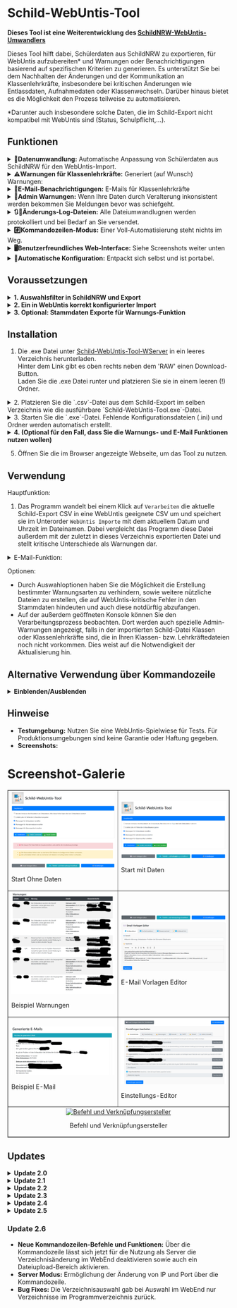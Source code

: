 # Schild-WebUntis-Tool
**Dieses Tool ist eine Weiterentwicklung des [SchildNRW-WebUntis-Umwandlers](https://github.com/CmoneBK/SchildNRW-WebUntis-Umwandler/tree/master)**

Dieses Tool hilft dabei, Schülerdaten aus SchildNRW zu exportieren, für WebUntis aufzubereiten* und Warnungen oder Benachrichtigungen basierend auf spezifischen Kriterien zu generieren. Es unterstützt Sie bei dem Nachhalten der Änderungen und der Kommunikation an Klassenlehrkräfte, insbesondere bei kritischen Änderungen wie Entlassdaten, Aufnahmedaten oder Klassenwechseln. Darüber hinaus bietet es die Möglichkeit den Prozess teilweise zu automatisieren.

*Darunter auch insbesondere solche Daten, die im Schild-Export nicht kompatibel mit WebUntis sind (Status, Schulpflicht,...).

## Funktionen
      
<details><summary><b>🔄Datenumwandlung:</b> Automatische Anpassung von Schülerdaten aus SchildNRW für den WebUntis-Import.</summary>Daten wie Schulpflicht müssen boolsch (Nein->Ja,Ja->Nein) umgekehrt werden damit sie passen. Beim Status wird bei Schild eine 2, 7, 8 ausgegeben, was in WebUntis auch boolschen Werten (Aktiv, Inaktiv, Inaktiv) enspricht. Solche Umwandlungen können grade bei größeren Schulen und täglichem Import mühsam sein. Jetzt nicht mehr.</details>
<details><summary><b>⚠️Warnungen für Klassenlehrkräfte:</b> Generiert (auf Wunsch) Warnungen:</summary>
Menschen machen Fehler und Prozesse sind nicht immer perfekt. So kann es in Schild zu ungünstigen Eingaben kommen die aber noch ungünstigere Konsequenzen haben. Hier werden Warnungen erstellt:
      
  - für Entlassdaten, die in die Zukunft verschoben werden und zu einem nicht dokumentierten Zeitraum führen.
  - für Aufnahmedaten, die in die Vergangenheit verschoben werden und Dokumentationslücken verursachen.
  - für Klassenwechsel, die eine manuelle Nachbearbeitung in WebUntis erfordern.
    </details>
<details><summary><b>📩E-Mail-Benachrichtigungen:</b> E-Mails für Klassenlehrkräfte</summary>Automatisches Generieren und Versenden von (anpassbaren) E-Mails an Klassenlehrkräfte mit detaillierten Informationen zu den Warnungen.</details>
<details><summary><b>📢Admin Warnungen:</b> Wenn Ihre Daten durch Veralterung inkonsistent werden bekommen Sie Meldungen bevor was schiefgeht.</summary>Der Nutzer erhält per Konsole (optional Mail) Meldungen, wenn in den Schild-Daten (plötzlich) Klassen oder Klassenlehrkräfte vorkommen die in den bereitgestellten Klassen- und Lehrkräftedaten noch fehlen.</details>
<details><summary><b>🔃📜Änderungs-Log-Dateien:</b> Alle Dateiumwandlugnen werden protokolliert und bei Bedarf an Sie versendet.</summary>Nach jeder Datenumwandlung wird die aktuelle Import-Datei mit der zuvor erstellten Import-Datei vergleichen und die Unterschiede in Änderungs-Log Dateien festgehalten. Bei Angabe einer E-Mail Adresse ist auch ein Versand an diese möglich.</details>
<details><summary><b>#️⃣Kommandozeilen-Modus:</b> Einer Voll-Automatisierung steht nichts im Weg.</summary>Auf Wunsch kann die gesammte Funktion zur besseren Automatisierung auch per Kommandozeile ausgeführt werden. Dabei gibt es auch nützliche Zusatzfunktionen wie den Log-Versand per E-mail.</details>
<details><summary><b>🖥️Benutzerfreundliches Web-Interface:</b> Siehe Screenshots weiter unten</summary>Auswahl von zu geneirenden Warnungen, Generieren von Berichten, Senden von E-Mails und Editieren der E-Mail Vorlagen sowie Ändern aller Einstellungen und Verzeichnisse direkt über den Browser.</details>
<details><summary><b>🤖Automatische Konfiguration:</b> Entpackt sich selbst und ist portabel.</summary>Erstellt die benötigten Ordner und .ini-Dateien bei der ersten Ausführung, falls diese fehlen.</details>
</details>

## Voraussetzungen
<details>
<summary><b>1. Auswahlsfilter in SchildNRW und Export</b></summary>

- **Filtereinstellungen:**
  - Unten bei Laufbahninfo: `Schuljahr das aktuelle Schuljahr` auswählen
  - Oben rechts bei Status: `Aktiv`, `Abschluss` und `Abgänger` anwählen
  - Sie sollten diesen Filter speichern, damit Sie ihn später über "Auswahl - Vorhandene Filter laden" wieder verwenden können.
- **Ein Export aus SchildNRW als Text/Excel Export, jedoch unbedingt mit der manuell eingegebenen Dateiendung .csv.**
  - Als Seperator ist ";" zu wählen.
  - Erforderliche Daten (idealerweise auch in dieser Reihenfolge): Interne ID-Nummer, Nachname, Vorname, Klasse, Klassenlehrer, Geburtsdatum, Geschlecht, vorrauss. Abschluss, Aufnahmedatum, Entlassdatum, Volljährig, Schulpflicht erfüllt, Status
  - Optionale Daten: E-mail (privat), Telefon-Nr., Fax-Nr., Straße, Postleitzahl, Ortsname

**Hinweise:** Dies wird nicht funktionieren, wenn Sie die Datei als Excel-Datei exportieren und diese als .csv abspeichern. Ergänzen Sie stattdessen manuell die Endung .csv nachdem Sie als Exporttyp die Textdatei ausgewählt haben. Speichern Sie sich diese Exporteinstellung als Vorlage ab, um sie später schneller wieder verwenden zu können.

[Beispiel-Schild-Export](/Beispiel-Dateien/SchildExport.csv)

</details>
<details>
<summary><b>2. Ein in WebUntis korrekt konfigurierter Import</b></summary>

- Als Zeichensatz ist UTF-8 zu wählen.

  <img src="/Beispiel-Dateien/WebUntis%20Importeinstellungen.png" alt="Korrekt konfigurierter WebUntis Import" width="400" />

</details>
<details>
<summary><b>3. Optional: Stammdaten Exporte für Warnungs-Funktion</b></summary>

Falls die Warnungs-Funktion genutzt werden soll (z. B. E-Mail-Benachrichtigungen an Klassenleitungen), benötigen Sie:

- **Stammdaten-Export der Lehrkräfte:**  
  - In WebUntis unter `Stammdaten -> Lehrkräfte`.  
  - Scrollen Sie nach unten zur Seite, um `Berichte` anzuklicken und wählen Sie den CSV-Bericht bei "Lehrkräfte".  
  - **Wichtiger Hinweis:** Das Feld für die E-Mail-Adressen muss mit den Dienst-E-Mail-Adressen der Kollegen gefüllt sein, damit es nachher funktioniert.
  - [Beispiel-Lehrkräfte-Export](/Beispiel-Dateien/Teacher_20241006_1140%202.csv)

- **Stammdaten-Export der Klassen:**  
  - In WebUntis unter `Stammdaten -> Klassen`.  
  - Kopieren Sie die Tabelle in eine Excel-Datei mit folgenden Spalten in genau dieser Reihenfolge (nichts umbenennen):
    - `Auswahl`, `[eine Leere Spalte]`, `Klasse`, `Langname`, `Alias`, `Jahrgangsstufe`, `Text`, `Klassenlehrkraft`, `Klassenlehrkraft`, `Abteilung`, `Von`, `Bis`.
  
  Dies ist darauf ausgelegt, dass Sie die Tabelle aus WebUntis einfach dort reinkopieren können und nichts mehr ändern müssen.
  - Exportieren Sie diese Excel-Datei mit Excel anschließend als `.csv`.
  - [Beispiel-Klassen-Export](/Beispiel-Dateien/Klassen.csv)

**Hinweise:**  
Die generierten CSV-Dateien sollten im Ordner für Klassen- und Lehrerdaten gespeichert werden, die Sie durch die Installation des Programms angelegt und ggf. durch Sie angepasst wurden.
Wenn Sie das Verzeichnis so belassen habne wie sie waren, können Sie die Dateien jetzt schon in die generierten Ordner ablegen. Manche Schulen werden hierfür jedoch einen Ordner auf einem sicheren Netzlaufwerk bevorzugen.  

- **SMTP-Login-Daten Ihres E-Mail Anbieters:**
  Diese sollten Sie haben und bereithalten. Erstellen Sie am besten einen separaten E-Mail Account speziell zum Versand der hier generierten E-Mails. Weiteres unter 'Installation'.

</details>


## Installation
1. Die .exe Datei unter [Schild-WebUntis-Tool-WServer](https://github.com/CmoneBK/Schild-WebUntis-Tool/blob/master/Schild_WebUntis_Tool/dist/Schild-WebUntis-Tool-WServer.exe) in ein leeres Verzeichnis herunterladen.</br>
   Hinter dem Link gibt es oben rechts neben dem 'RAW' einen Download-Button. </br>Laden Sie die .exe Datei runter und platzieren Sie sie in einem leeren (!) Ordner.
<details><summary>2. Platzieren Sie die `.csv`-Datei aus dem Schild-Export im selben Verzeichnis wie die ausführbare `Schild-WebUntis-Tool.exe`-Datei.</summary> 
Diese Datei sollte immer durch neue Exporte überschrieben werden, was am leichtesten gelingt, indem man die Schild Export Vorlage entsprechend speichert.</details>
<details><summary>3. Starten Sie die `.exe`-Datei. Fehlende Konfigurationsdateien (.ini) und Ordner werden automatisch erstellt.</summary>
Dazu zählen das die settings.ini, die email_settings.ini, sowie Verzeichnisse für Klassendaten, das Lehrerdaten, Logs, ExcelExporte (auch Logs) und die WebUntis-Importe.</details>      
<details>
<summary><b>4. (Optional für den Fall, dass Sie die Warnungs- und E-Mail Funktionen nutzen wollen)</b></summary>
<br>
  
Passen Sie im Browser Ihre Standard-Einstellungen im Bereich `⚙️ Einstellungen` an Ihre Umgebung an:

- Wählen Sie ein Wunsch-Verzeichnis für die Klassendaten 🏫. Sie werden zur Identifkation der Klassenlehrkräfte genutzt.
- Wählen Sie ein Wunsch-Verzeichnis für die Lehrerdaten 🧑‍🏫. Sie werden zur Identifkation der Namen und E-Mail Adressen der Klassenlehrkräfte genutzt.
- Wählen Sie unter `⚠️ Warnungen`, welche Warnungen standardmäßig generiert werden sollen.
- Geben Sie unter `📤 SMTP` die Server- und Logindaten der E-Mail Adresse ein, von der aus die Warnungen gesendet werden sollen.
- Falls Sie die sichere Authentifizierung O-Auth nutzen, geben Sie die entsprechenden Daten im Feld `🔐 O-Auth` ein.
- Falls Sie außerdem Admin-Warnungen und Änderungs-Logs erhalten wollen, geben die bevorzugete Empfangsadresse unter `📧 Admin-Kontakt` ein.
- Falls Sie für den Versand der Änderungs-Logs einen Zeitraum definieren möchten, in dem sie unabhägig davon wie oft der Import ausgeführt wird keine zweite E-Mail erhalten möchten, geben Sie den Zeitraum unter `🎛️Konsole` ein. Dies ist nur wirksam, wenn das Programm über die Kommandozeile gesteuert wird.

Platzieren Sie schließlich die Klassen- und Lehrerdaten-Dateien in den Verzeichnissen. 

<details><summary>Alternativ lassen sich diese Einstellungen auch direkt in den .ini Dateien anpassen</summary>
  
- **`settings.ini`** (Anpassung bei Bedarf. Es werden standardmäßig Ordner im Verzeichnis der `.exe`-Datei erstellt und diese Pfade eingetragen):
  - Abweichende Wunsch-Ordnerpfade für Klassendaten (`classes_directory`) und Lehrerdaten (`teachers_directory`), sowie auch Logfiles (`log_directory`, `xlsx_directory`) können hier eingefügt werden.
  - Für die Nutzung über die Kommandozeile kann hier außerdem ein Zeitintervall (`timeframe_hours`) festgelegt werden wie alt die zuvor geneierte ImportDatei mindestens sein muss für einen Änderungs-Vergleich und Log-Versand per Email relevant zu sein und in welchem kein zweiter Mail-Versand stattfinden kann.
  - Außerdem können Sie hier die Standard-Einstellungen zur Verarbeitung im WebEnd bzw. in der Kommandozeile anpassen.
    
- **`email_settings.ini`** (Anpassung notwendig für E-Mail Versand):
  - SMTP-Konfiguration Ihrer Absender-Adresse für den E-Mail-Versand.
  - Option zur Hinterlegung einer Admin-Email-Adresse für den Versand/Erhalt der Admin-Warnungen und Änderungs-Logs.
  - Email-Vorlagen können hier alternativ zum WebEnd-Editor auch per Coding angepasst werden.
    
</details>
</details>

5. Öffnen Sie die im Browser angezeigte Webseite, um das Tool zu nutzen.

## Verwendung
Hauptfunktion:
1. Das Programm wandelt bei einem Klick auf `Verarbeiten` die aktuelle Schild-Export CSV in eine WebUntis geeignete CSV um und speichert sie im Unterorder `WebUntis Importe` mit dem aktuellem Datum und Uhrzeit im Dateinamen. 
Dabei vergleicht das Programm diese Datei außerdem mit der zuletzt in dieses Verzeichnis exportierten Datei und stellt kritische Unterschiede als Warnungen dar.

<details>
<summary>E-Mail-Funktion:</summary>

2. Mit einem Klick auf `Emails Generieren` werden E-Mails an die Klassenlehrkräfte der von den Warnungen betroffenen Schülern/Klassen generiert.

3. Mit einem Klick auf `Emails Senden` werden diese E-Mails versendet.

</details>

Optionen: 
- Durch Auswahloptionen haben Sie die Möglichkeit die Erstellung bestimmter Warnungsarten zu verhindern, sowie weitere nützliche Dateien zu erstellen, die auf WebUntis-kritische Fehler in den Stammdaten hindeuten und auch diese notdürftig abzufangen.
- Auf der außerdem geöffneten Konsole können Sie den Verarbeitungsprozess beobachten. Dort werden auch spezielle Admin-Warnungen angezeigt, falls in der importierten Schild-Datei Klassen oder Klassenlehrkräfte sind, die in Ihren Klassen- bzw. Lehrkräftedateien noch nicht vorkommen. Dies weist auf die Notwendigkeit der Aktualisierung hin.



## Alternative Verwendung über Kommandozeile
<details>
<summary><b>Einblenden/Ausblenden</b></summary>
  
- Navigieren Sie in das Verzeichnis der `.exe`, klicken Sie auf die Adresszeile im Explorer, geben Sie `cmd` ein und drücken Sie Enter.
   
- Variante A: Geben Sie `Schild-WebUntis-Tool.exe --no-web --process` ein und drücken Sie Enter. Es wird nur die Hauptfunktion ausgeführt. Warnungen werden nur auf der Konsolde dargestellt.

-  Variante B: Geben Sie `Schild-WebUntis-Tool.exe --no-web --process --generate-emails --send-emails` ein und drücken Sie Enter. Die Warnungen werden per Mail an die Klassenlehrkräfte versendet (korrekte Konfiguration vorrausgesetzt). 
   
In der Konsole sehen Sie den Prozess durchlaufen.

<b>Verfügbare Argumente für die Kommandozeile:</b>
- `--no-web` deaktiviert dabei die Weboberfläche.
- `--process` verarbeitet die Dateien mit den Standardeinstellungen der Weboberfläche (alle Warnungen werden generiert).
- `--generate-emails` generiert die E-Mails auf Grundlage der `email_settings.ini`.
- `--send-emails` versendet die generierten E-Mails auf Grundlage der `email_settings.ini`.
- `--skip-admin-warnings` ermöglicht es, das Generieren von Admin-Warnungen zu deaktivieren.
- `--send-admin-warnings` sendet vorhandene Admin-Warnungen an die in der `email_settings.ini` definierte Admin-E-Mail-Adresse.
- `--no-log` verhindert die Erstellung der `.log`-Datei bei der Verarbeitung. (Funktioniert auch mit WebEnd)
- `--no-xlsx` verhindert die Erstellung der `.xlsx`-Datei bei der Verarbeitung. (Funktioniert auch mit WebEnd)
- `--send-log-email` Ermöglicht den Versand eines Änderungs-Logs (HMTL Tabelle + .xlsx-Datei) per Mail auf Grundlage eines Zeitintervalls für das Mindestalter der Vergleichs-Datei
- `--no-directory-change` Verhindert, dass Verzeichnisse über das WebEnd geändert werden können. Dazu wird der Tab in den Einstellungen entfernt und im BackEnd Funktionen blockiert.
- `--enable-upload` Ermöglicht einen Upload von Dateien in die Verzeichnisse.⚠️ Aus Sicherheitsgründen sollte --enable-upload niemals ohne --no-directory-change verwendet werden!⚠️
- `--host` IP-Adresse, auf der der Server laufen soll (Standard: 0.0.0.0)
- `--port` Port, auf dem der Server laufen soll (Standard: 5000)
</details>

## Hinweise
- **Testumgebung:** Nutzen Sie eine WebUntis-Spielwiese für Tests. Für Produktionsumgebungen sind keine Garantie oder Haftung gegeben.
- **Screenshots:** 

<body>
  <h1>Screenshot-Galerie</h1>
  <table border="1" cellspacing="10" cellpadding="5" align="center">
    <tr>
      <td>
        <a href="/Screenshots/Start Ohne Daten.png" target="_blank">
          <img src="/Screenshots/Start Ohne Daten.png" alt="Start Ohne Daten" width="300">
        </a>
        <p>Start Ohne Daten</p>
      </td>
      <td>
        <a href="/Screenshots/Start mit Daten.png" target="_blank">
          <img src="/Screenshots/Start mit Daten.png" alt="Start mit Daten" width="300">
        </a>
        <p>Start mit Daten</p>
      </td>
    </tr>
    <tr>
      <td>
        <a href="/Screenshots/Beispiel Warnungen.png" target="_blank">
          <img src="/Screenshots/Beispiel Warnungen.png" alt="Beispiel Warnungen" width="300">
        </a>
        <p>Beispiel Warnungen</p>
      </td>
      <td>
        <a href="/Screenshots/Email Editor NEU.png" target="_blank">
          <img src="/Screenshots/Email Editor NEU.png" alt="E-Mail Vorlagen Editor" width="300">
        </a>
        <p>E-Mail Vorlagen Editor</p>
      </td>
    </tr>
    <tr>
      <td>
        <a href="/Screenshots/Beispiel EMail.png" target="_blank">
          <img src="/Screenshots/Beispiel EMail.png" alt="Beispiel E-Mail" width="300">
        </a>
        <p>Beispiel E-Mail</p>
      </td>
      <td>
        <a href="/Screenshots/Einstellungs-Editor.png" target="_blank">
          <img src="/Screenshots/Einstellungs-Editor.png" alt="Einstellungs-Editor" width="300">
        </a>
        <p>Einstellungs-Editor</p>
      </td>
    </tr>
    <tr>
      <td colspan="2" align="center">
        <a href="/Screenshots/Befehl-und Verknüpfungsersteller.png" target="_blank">
          <img src="/Screenshots/Befehl-und Verknüpfungsersteller.png" alt="Befehl und Verknüpfungsersteller" width="300">
        </a>
        <p>Befehl und Verknüpfungsersteller</p>
      </td>
    </tr>
  </table>
</body>






 
## Updates
<details>
<summary><b>Update 2.0</b></summary>

- **Neue Warnungen:** 
  - Dokumentationslücken bei Aufnahmedatum und Entlassdatum.
  - Detaillierte Warnungsnachrichten mit betroffenen Zeiträumen.
- **E-Mail-Integration:** Vollständig generierte E-Mails für Warnungen direkt über das Tool versenden.
- **Flexibilität:** Benutzerdefinierte Auswahl, welche Warnungen erstellt oder ignoriert werden sollen.
- **Strukturverbesserungen:** Automatische Ordnererstellung für Klassendaten, Lehrerdaten und Importe.

</details>

<details>
<summary><b>Update 2.1</b></summary>

- **Vorlagen-Editor:** Die Email-Vorlagen lassen sich in einer `.ini` Datei und in einem Web-Editor anpassen.
- **Bug-Fix:** Das aktuelle Datum wird bei nicht-dokumentierten Zeiträumen jetzt korrekt berücksichtigt.

</details>
<details>
<summary><b>Update 2.2</b></summary>

- **Kommandozeilen-Argumente:** Es ist nun möglich, das Tool auch von der Kommandozeile aus zu bedienen.
- **Admin-Warnungen:** Bei im Vergleich zur Importdatei fehlenden Klassen oder Klassenlehrkräften in der Klassen- oder Lehrkraftdatei werden Admin-Warnungen generiert und bei Nutzung der Kommandozeile auf Wunsch auch an die hinterlegte Admin Email-Adresse gesendet.
- **Anpassung von Verarbeitungs-Standard-Einstellungen:** Die Standard-Einstellungen für die Verarbeitung im WebEnd bzw. die Verarbeitung über die Kommandozeile lassen sich jetzt über die settings.ini anpassen.

</details>
<details>
<summary><b>Update 2.3</b></summary>
  
- **Änderungs-Log Funktion:** Nach jeder Datenumwandlung wird die aktuelle Import-Datei mit der zuvor erstellten Import-Datei vergleichen und die Unterschiede in Änderungs-Log Dateien festgehalten. 
- **Mehr Kommandozeilen-Argumente:** Es möglich die Erstellung der Änderungs-Logs per Kommandozeilen-Argumente zu unterbinden und Änderungs-Logs per E-Mail (auch auf Grundlage eines Zeitintervalls für das Mindestalter der Vergleichs-Datei) zur zu erhalten. 
</details>
<details>
<summary><b>Update 2.4</b></summary>
  
- **FrontEnd-Einstellungs-Editor:** Alle Standard-Einstellungen lassen sich jetzt über einen Editor im Browser ändern. Darunter Verzeichnisse, Warn-Einstellungen, SMTP-Einstellungen, die Admin-Email Adresse für die Logs,... . Einfach alles :).
- **Befehl-/Verknüpfungs-Ersteller:** Es wurde ein Tool hinzugefügt, mit dem Sie Verknüpfungen und Eingabeaufforderungs-Befehle erstellen können, die bei Ausführung sämtliche gewünschten Funktionen ausführen ohne im (sich nur noch optional öffnenden) WebEnd etwas klicken zu müssen.
- **Alle Verzeichnisse frei wählbar:** Auch das Verzeichnis für die WebUntis Importe ist jetzt frei wählbar.
- **Logo hinzugefügt:** Logo und Favicon für den Browser und die .exe Datei hinzugefügt.
</details>
<details>
<summary><b>Update 2.5</b></summary>

- **Release der Version für die Produktionsumgebung:** Die Entwicklung des Tools ist größtenteils abgeschlossen. Es wurde daher nun auch eine Version für die Produktionsumgebung veröffentlicht. Die Entwicklungsversion wird nicht mehr aktualisiert.
- **Verbesserung der Konsolen-Lesbarkeit:** Die Ausgabe auf der Konsole wurden überarbeitet (erweitert und vervollständigt) und farbcodiert, sodass man Sie besser lesen kann.
</details>

### Update 2.6
- **Neue Kommandozeilen-Befehle und Funktionen:** Über die Kommandozeile lässt sich jetzt für die Nutzung als Server die Verzeichnisänderung im WebEnd deaktivieren sowie auch ein Dateiupload-Bereich aktivieren.
- **Server Modus:** Ermöglichung der Änderung von IP und Port über die Kommandozeile.
- **Bug Fixes:** Die Verzeichnisauswahl gab bei Auswahl im WebEnd nur Verzeichnisse im Programmverzeichnis zurück. 
